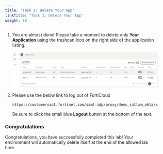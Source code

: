 ```yaml
---
title: "Task 1: Delete Your App"
linkTitle: "Task 1: Delete Your App"
weight: 10
---
```


1. You are almost done!  Please take a moment to delete only **Your Application** using the trashcan Icon on the right side of the application listing.

    ![del-app](del-app.png)

2. Please use the below link to log out of FortiCloud

    ```sh
    https://customersso1.fortinet.com/saml-idp/proxy/demo_sallam_okta/saml\ 
    ```
    Be sure to click the small blue **Logout** button at the bottom of the text.

### Congratulations

Congratulations, you have successfully completed this lab!  Your environment will automatically delete itself at the end of the allowed lab time.
